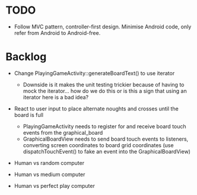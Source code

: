 TODO
====

- Follow MVC pattern, controller-first design. Minimise Android code, only refer from Android to Android-free.

Backlog
=======

- Change PlayingGameActivity::generateBoardText() to use iterator
  - Downside is it makes the unit testing trickier because of having to mock the iterator... how do we do this or is this a sign that using an iterator here is a bad idea?

- React to user input to place alternate noughts and crosses until the board is full
  - PlayingGameActivity needs to register for and receive board touch events from the graphical_board
  - GraphicalBoardView needs to send board touch events to listeners, converting screen coordinates to board grid coordinates (use dispatchTouchEvent() to fake an event into the GraphicalBoardView)

- Human vs random computer
- Human vs medium computer
- Human vs perfect play computer


